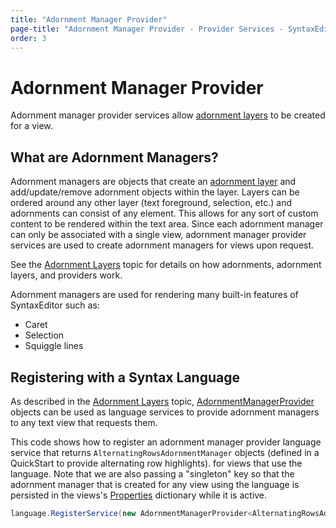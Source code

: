 ```yaml
---
title: "Adornment Manager Provider"
page-title: "Adornment Manager Provider - Provider Services - SyntaxEditor Language Creation Guide"
order: 3
---
```

# Adornment Manager Provider

Adornment manager provider services allow [adornment layers](../../user-interface/adornment/adornment-layers.md) to be created for a view.

## What are Adornment Managers?

Adornment managers are objects that create an [adornment layer](../../user-interface/adornment/adornment-layers.md) and add/update/remove adornment objects within the layer.  Layers can be ordered around any other layer (text foreground, selection, etc.) and adornments can consist of any element.  This allows for any sort of custom content to be rendered within the text area.  Since each adornment manager can only be associated with a single view, adornment manager provider services are used to create adornment managers for views upon request.

See the [Adornment Layers](../../user-interface/adornment/adornment-layers.md) topic for details on how adornments, adornment layers, and providers work.

Adornment managers are used for rendering many built-in features of SyntaxEditor such as:

- Caret
- Selection
- Squiggle lines

## Registering with a Syntax Language

As described in the [Adornment Layers](../../user-interface/adornment/adornment-layers.md) topic, [AdornmentManagerProvider<T>](xref:@ActiproUIRoot.Controls.SyntaxEditor.Adornments.Implementation.AdornmentManagerProvider`1) objects can be used as language services to provide adornment managers to any text view that requests them.

This code shows how to register an adornment manager provider language service that returns `AlternatingRowsAdornmentManager` objects (defined in a QuickStart to provide alternating row highlights).  for views that use the language.  Note that we are also passing a "singleton" key so that the adornment manager that is created for any view using the language is persisted in the views's [Properties](xref:@ActiproUIRoot.Controls.SyntaxEditor.ITextView.Properties) dictionary while it is active.

```csharp
language.RegisterService(new AdornmentManagerProvider<AlternatingRowsAdornmentManager>(typeof(AlternatingRowsAdornmentManager)));
```
